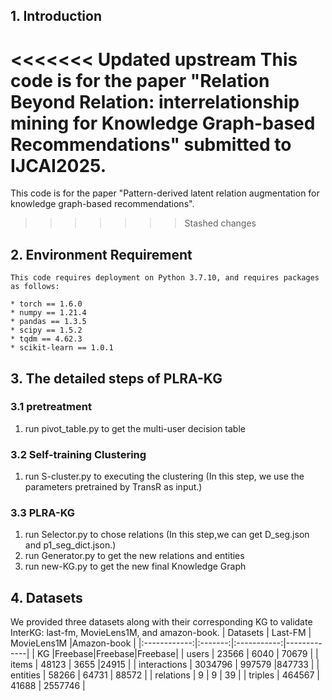 
## 1. Introduction
<<<<<<< Updated upstream
This code is for the paper "Relation Beyond Relation: interrelationship mining for Knowledge Graph-based Recommendations" submitted to IJCAI2025.
=======
This code is for the paper "Pattern-derived latent relation augmentation for knowledge graph-based recommendations".
>>>>>>> Stashed changes

## 2. Environment Requirement
```
This code requires deployment on Python 3.7.10, and requires packages as follows:

* torch == 1.6.0
* numpy == 1.21.4
* pandas == 1.3.5
* scipy == 1.5.2
* tqdm == 4.62.3
* scikit-learn == 1.0.1
```

## 3. The detailed steps of PLRA-KG
### 3.1 pretreatment
1. run pivot_table.py to get the multi-user decision table

### 3.2 Self-training Clustering
1. run S-cluster.py to executing the clustering  (In this step, we use the parameters pretrained by TransR as input.)

### 3.3 PLRA-KG
1. run Selector.py to chose relations (In this step,we can get D_seg.json and p1_seg_dict.json.)
2. run Generator.py to get the new relations and entities 
3. run new-KG.py to get the new final Knowledge Graph


## 4. Datasets 
We provided three datasets along with their corresponding KG to validate InterKG: last-fm, MovieLens1M, and amazon-book. 
|       Datasets       | Last-FM | MovieLens1M |Amazon-book | 
|:------------:|:-------:|:-----------:|-------------|
|        KG      |Freebase|Freebase|Freebase|
|    users     |  23566  |    6040        | 70679    |
|    items     |  48123  |    3655        |24915    | 
| interactions | 3034796 |   997579      |847733    | 
|   entities   |  58266  |    64731       | 88572    |
|  relations   |    9    |     9           | 39      |
|   triples    | 464567  |   41688       | 2557746   |

